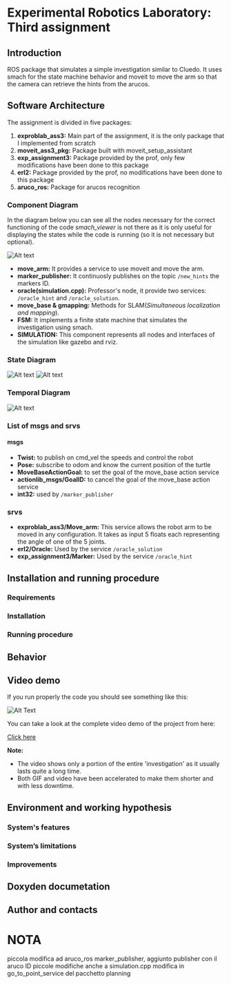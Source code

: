 # Experimental Robotics Laboratory: Third assignment

## Introduction
ROS package that simulates a simple investigation similar to Cluedo. It uses smach for the state machine behavior and moveit to move the arm so that the camera can retrieve the hints from the arucos.

## Software Architecture
The assignment is divided in five packages:
1) **exproblab_ass3:** Main part of the assignment, it is the only package that I implemented from scratch
2) **moveit_ass3_pkg:** Package built with moveit_setup_assistant
3) **exp_assignment3:** Package provided by the prof, only few modifications have been done to this package
4) **erl2:** Package provided by the prof, no modifications have been done to this package
5) **aruco_ros:** Package for arucos recognition

### Component Diagram
In the diagram below you can see all the nodes necessary for the correct functioning of the code *smach_viewer* is not there as it is only useful for displaying the states while the code is running (so it is not necessary but optional).

![Alt text](/images/ass3_component.png?raw=true)

* **move_arm:** It provides a service to use moveit and move the arm.
* **marker_publisher:** It continuosly publishes on the topic `/new_hints` the markers ID.
* **oracle(simulation.cpp):** Professor's node, it provide two services: `/oracle_hint` and `/oracle_solution`.
* **move_base & gmapping:** Methods for SLAM(*Simultaneous localization and mapping*).
* **FSM:** It implements a finite state machine that simulates the investigation using smach.
* **SIMULATION:** This component represents all nodes and interfaces of the simulation like gazebo and rviz.

### State Diagram

![Alt text](/images/ass3_state_diagram.png?raw=true)
![Alt text](/images/smach_viewer.PNG?raw=true)

### Temporal Diagram

![Alt text](/images/ass3_temporal.png?raw=true)

### List of msgs and srvs
#### msgs
* **Twist:** to publish on cmd_vel the speeds and control the robot
* **Pose:** subscribe to odom and know the current position of the turtle
* **MoveBaseActionGoal:** to set the goal of the move_base action service
* **actionlib_msgs/GoalID:** to cancel the goal of the move_base action service
* **int32:** used by `/marker_publisher`

### srvs
* **exproblab_ass3/Move_arm:** This service allows the robot arm to be moved in any configuration. It takes as input 5 floats each representing the angle of one of the 5 joints.
* **erl2/Oracle:** Used by the service `/oracle_solution`
* **exp_assignment3/Marker:** Used by the service `/oracle_hint`

## Installation and running procedure

### Requirements

### Installation

### Running procedure

## Behavior

## Video demo 
If you run properly the code you should see something like this:

![Alt Text](images/ass3_gif.gif?raw=true) 

You can take a look at the complete video demo of the project from here:

[Click here](https://drive.google.com/file/d/19CJEttzlF02bgv060-hVGbhpjzxToKuG/view?usp=sharing)

**Note:** 
* The video shows only a portion of the entire 'investigation' as it usually lasts quite a long time.
* Both GIF and video have been accelerated to make them shorter and with less downtime.

## Environment and working hypothesis

### System's features

### System’s limitations

### Improvements

## Doxyden documetation

## Author and contacts



# NOTA
piccola modifica ad aruco_ros marker_publisher, aggiunto publisher con il aruco ID
piccole modifiche anche a simulation.cpp
modifica in go_to_point_service del pacchetto planning
